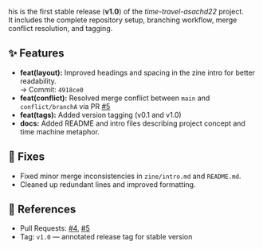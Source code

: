 his is the first stable release (**v1.0**) of the *time-travel-asachd22* project.  
It includes the complete repository setup, branching workflow, merge conflict resolution, and tagging.

## ✨ Features
- **feat(layout):** Improved headings and spacing in the zine intro for better readability.  
  → Commit: `4918ce0`
- **feat(conflict):** Resolved merge conflict between `main` and `conflict/branchA` via PR [#5](https://github.com/a3yan/time-travel-asachd22/pull/5)
- **feat(tags):** Added version tagging (v0.1 and v1.0)
- **docs:** Added README and intro files describing project concept and time machine metaphor.

## 🧰 Fixes
- Fixed minor merge inconsistencies in `zine/intro.md` and `README.md`.  
- Cleaned up redundant lines and improved formatting.

## 🔖 References
- Pull Requests: [#4](https://github.com/a3yan/time-travel-asachd22/pull/4), [#5](https://github.com/a3yan/time-travel-asachd22/pull/5)
- Tag: `v1.0` — annotated release tag for stable version
